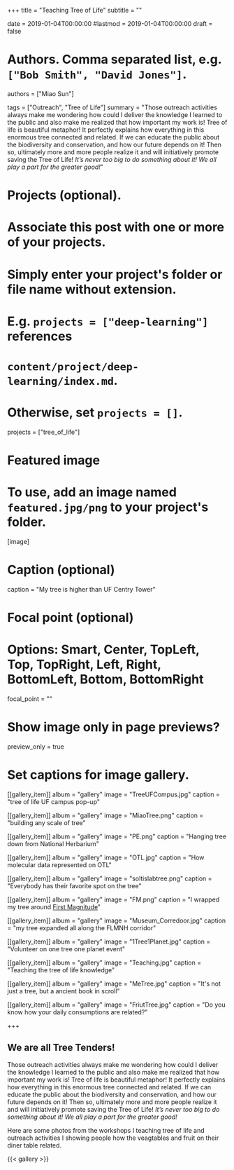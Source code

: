 +++
title = "Teaching Tree of Life"
subtitle = ""

date = 2019-01-04T00:00:00
#lastmod = 2019-01-04T00:00:00
draft = false

# Authors. Comma separated list, e.g. `["Bob Smith", "David Jones"]`.
authors = ["Miao Sun"]

tags = ["Outreach", "Tree of Life"]
summary = "Those outreach activities always make me wondering how could I deliver the knowledge I learned to the public and also make me realized that how important my work is! Tree of life is beautiful metaphor! It perfectly explains how everything in this enormous tree connected and related. If we can educate the public about the biodiversity and conservation, and how our future depends on it! Then so, ultimately more and more people realize it and will initiatively promote saving the Tree of Life! _It’s never too big to do something about it! We all play a part for the greater good!_"
# Projects (optional).
#   Associate this post with one or more of your projects.
#   Simply enter your project's folder or file name without extension.
#   E.g. `projects = ["deep-learning"]` references 
#   `content/project/deep-learning/index.md`.
#   Otherwise, set `projects = []`.
 projects = ["tree_of_life"]

# Featured image
# To use, add an image named `featured.jpg/png` to your project's folder. 
[image]
  # Caption (optional)
  caption = "My tree is higher than UF Centry Tower"

  # Focal point (optional)
  # Options: Smart, Center, TopLeft, Top, TopRight, Left, Right, BottomLeft, Bottom, BottomRight
  focal_point = ""

  # Show image only in page previews?
  preview_only = true

# Set captions for image gallery.

[[gallery_item]]
album = "gallery"
image = "TreeUFCompus.jpg"
caption = "tree of life UF campus pop-up"

[[gallery_item]]
album = "gallery"
image = "MiaoTree.png"
caption = "building any scale of tree"

[[gallery_item]]
album = "gallery"
image = "PE.png"
caption = "Hanging tree down from National Herbarium"

[[gallery_item]]
album = "gallery"
image = "OTL.jpg"
caption = "How molecular data represented on OTL"

[[gallery_item]]
album = "gallery"
image = "soltislabtree.png"
caption = "Everybody has their favorite spot on the tree"

[[gallery_item]]
album = "gallery"
image = "FM.png"
caption = "I wrapped my tree around [ First Magnitude](https://fmbrewing.com/)"

[[gallery_item]]
album = "gallery"
image = "Museum_Corredoor.jpg"
caption = "my tree expanded all along the FLMNH corridor"

[[gallery_item]]
album = "gallery"
image = "1Tree1Planet.jpg"
caption = "Volunteer on one tree one planet event"

[[gallery_item]]
album = "gallery"
image = "Teaching.jpg"
caption = "Teaching the tree of life knowledge"

[[gallery_item]]
album = "gallery"
image = "MeTree.jpg"
caption = "It's not just a tree, but a ancient book in scroll"

[[gallery_item]]
album = "gallery"
image = "FriutTree.jpg"
caption = "Do you know how your daily consumptions are related?"

+++

## We are all Tree Tenders!

Those outreach activities always make me wondering how could I deliver the knowledge I learned to the public and also make me realized that how important my work is! Tree of life is beautiful metaphor! It perfectly explains how everything in this enormous tree connected and related. If we can educate the public about the biodiversity and conservation, and how our future depends on it! Then so, ultimately more and more people realize it and will initiatively promote saving the Tree of Life! _It’s never too big to do something about it! We all play a part for the greater good!_

Here are some photos from the workshops I teaching tree of life and outreach activities I showing people how the veagtables and fruit on their diner table related.

{{< gallery >}}
